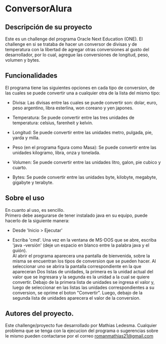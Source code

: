 # ConversorAlura

## Descripción de su proyecto

  Este es un challenge del programa Oracle Next Education (ONE).
  El challenge en si se trataba de hacer un conversor de divisas y de 
  temperatura con la libertad de agregar otras conversiones al gusto del 
  desarrollador, por lo cual, agregue las conversiones de longitud, peso, 
  volumen y bytes.

## Funcionalidades

  El programa tiene las siguientes opciones en cada tipo de conversion, de
  las cuales se puede convertir una a cualquier otra de la lista del mismo tipo:
  
  + Divisa:
      Las divisas entre las cuales se puede convertir son: dolar, euro, 
      peso argentino, libra esterlina, won coreano y yen japones.

  + Temperatura:
      Se puede convertir entre las tres unidades de temperatura: celsius,
      farenheit y kelvin.

  + Longitud:
      Se puede convertir entre las unidades metro, pulgada, pie, yarda y milla.

  + Peso (en el programa figura como Masa):
      Se puede convertir entre las unidades kilogramo, libra, onza y tonelada.

  + Volumen:
      Se puede convertir entre las unidades litro, galon, pie cubico y cuarto.

  + Bytes:
      Se puede convertir entre las unidades byte, kilobyte, megabyte, gigabyte 
      y terabyte.

## Sobre el uso

  En cuanto al uso, es sencillo.<br> 
  Primero debe asegurarse de tener instalado java en su equipo, puede hacerlo de la
  siguiente manera:<br>
  + Desde 'Inicio > Ejecutar'

  + Escriba 'cmd'. Una vez en la ventana de MS-DOS que se abre, escriba 'java -versión' (deje un espacio en blanco entre la           palabra java y el guión).<br>
  Al abrir el programa aparecera una pantalla de bienvenida, sobre la misma se 
  encuentran los tipos de conversion que se pueden hacer. 
  Al seleccionar uno se abrira la pantalla correspondiente en la que apareceran
  Dos listas de unidades, la primera es la unidad actual del valor que se ingresara
  y la segunda es la unidad a la cual se quiere convertir. Debajo de la primera lista
  de unidades se ingresa el valor y, luego de seleccionar en las listas las unidades
  correspondientes a su conversion, se oprime el boton "Convertir". Luego, debajo de
  la segunda lista de unidades aparecera el valor de la conversion.

## Autores del proyecto.

Este challenge/proyecto fue desarrollado por Mathias Ledesma. Cualquier problema que se 
tenga con la ejecucion del programa o sugerencias sobre le mismo pueden contactarse por el
correo romanmathias21@gmail.com
